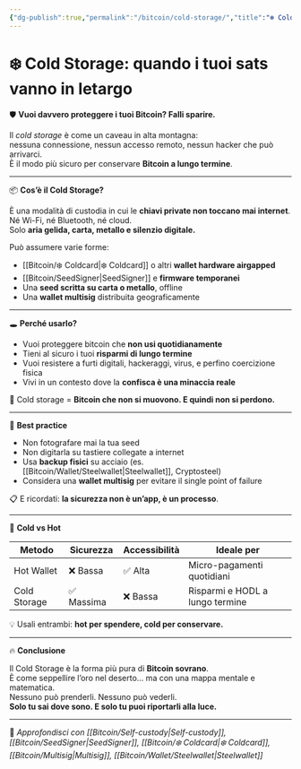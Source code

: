 ```yaml
---
{"dg-publish":true,"permalink":"/bitcoin/cold-storage/","title":"❄️ Cold Storage: quando i tuoi sats vanno in letargo","tags":["Bitcoin","ColdStorage","Sicurezza","Wallet","SelfCustody"]}
---
```



# ❄️ Cold Storage: quando i tuoi sats vanno in letargo

🛡️ **Vuoi davvero proteggere i tuoi Bitcoin? Falli sparire.**

Il *cold storage* è come un caveau in alta montagna:  
nessuna connessione, nessun accesso remoto, nessun hacker che può arrivarci.  
È il modo più sicuro per conservare **Bitcoin a lungo termine**.

---

📦 **Cos’è il Cold Storage?**

È una modalità di custodia in cui le **chiavi private non toccano mai internet**.  
Né Wi-Fi, né Bluetooth, né cloud.  
Solo **aria gelida, carta, metallo e silenzio digitale.**

Può assumere varie forme:
- [[Bitcoin/❄️ Coldcard\|❄️ Coldcard]] o altri **wallet hardware airgapped**
- [[Bitcoin/SeedSigner\|SeedSigner]] e **firmware temporanei**
- Una **seed scritta su carta o metallo**, offline
- Una **wallet multisig** distribuita geograficamente

---

🕳️ **Perché usarlo?**

- Vuoi proteggere bitcoin che **non usi quotidianamente**  
- Tieni al sicuro i tuoi **risparmi di lungo termine**  
- Vuoi resistere a furti digitali, hackeraggi, virus, e perfino coercizione fisica  
- Vivi in un contesto dove la **confisca è una minaccia reale**

🎯 Cold storage = **Bitcoin che non si muovono. E quindi non si perdono.**

---

🧠 **Best practice**

- Non fotografare mai la tua seed  
- Non digitarla su tastiere collegate a internet  
- Usa **backup fisici** su acciaio (es. [[Bitcoin/Wallet/Steelwallet\|Steelwallet]], Cryptosteel)  
- Considera una **wallet multisig** per evitare il single point of failure

📋 E ricordati: **la sicurezza non è un’app, è un processo**.

---

🔄 **Cold vs Hot**

| Metodo         | Sicurezza | Accessibilità | Ideale per              |
|----------------|-----------|----------------|--------------------------|
| Hot Wallet     | ❌ Bassa  | ✅ Alta         | Micro-pagamenti quotidiani |
| Cold Storage   | ✅ Massima | ❌ Bassa       | Risparmi e HODL a lungo termine |

💡 Usali entrambi: **hot per spendere, cold per conservare.**

---

🔥 **Conclusione**

Il Cold Storage è la forma più pura di **Bitcoin sovrano**.  
È come seppellire l’oro nel deserto… ma con una mappa mentale e matematica.  
Nessuno può prenderli. Nessuno può vederli.  
**Solo tu sai dove sono. E solo tu puoi riportarli alla luce.**

---

🔗 _Approfondisci con [[Bitcoin/Self-custody\|Self-custody]], [[Bitcoin/SeedSigner\|SeedSigner]], [[Bitcoin/❄️ Coldcard\|❄️ Coldcard]], [[Bitcoin/Multisig\|Multisig]], [[Bitcoin/Wallet/Steelwallet\|Steelwallet]]_